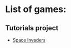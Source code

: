 # List of games:

## Tutorials project
- [Space Invaders](https://github.com/Managarmre/Unity/tree/master/SpaceInvaders)
